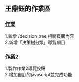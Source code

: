 ## 王鼎鈺的作業區

### [作業](./lesson6_作業_王鼎鈺)  
1.新增 /decision_tree 相關頁面內容  
2.新增「決策樹分類」導覽項目  

### [作業2](./lesson7_作業2_王鼎鈺)
1.製作作業2導覽按鈕  
2.增加自訂的javascript並完成功能  